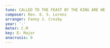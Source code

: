 ```yaml
---
tune: CALLED TO THE FEAST BY THE KING ARE WE
composer: Rev. E. S. Lorenz
arranger: Fanny J. Crosby
year: '-'
meter: C.M
key: E♭ Major
anacrusis: 0
---
```

